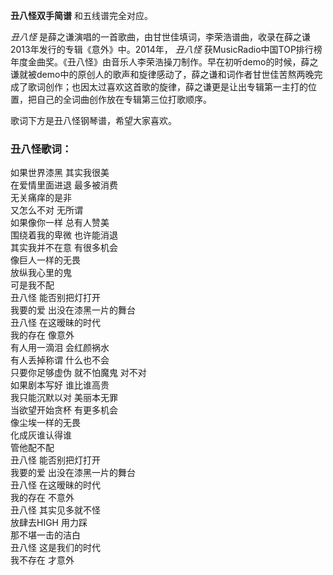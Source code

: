 

**丑八怪双手简谱** 和五线谱完全对应。

_丑八怪_ 是薛之谦演唱的一首歌曲，由甘世佳填词，李荣浩谱曲，收录在薛之谦2013年发行的专辑《意外》中。2014年， _丑八怪_
获MusicRadio中国TOP排行榜年度金曲奖。《丑八怪》由音乐人李荣浩操刀制作。早在初听demo的时候，薛之谦就被demo中的原创人的歌声和旋律感动了，薛之谦和词作者甘世佳苦熬两晚完成了歌词创作；也因太过喜欢这首歌的旋律，薛之谦更是让出专辑第一主打的位置，把自己的全词曲创作放在专辑第三位打歌顺序。

歌词下方是丑八怪钢琴谱，希望大家喜欢。

### 丑八怪歌词：

如果世界漆黑 其实我很美  
在爱情里面进退 最多被消费  
无关痛痒的是非  
又怎么不对 无所谓  
如果像你一样 总有人赞美  
围绕着我的卑微 也许能消退  
其实我并不在意 有很多机会  
像巨人一样的无畏  
放纵我心里的鬼  
可是我不配  
丑八怪 能否别把灯打开  
我要的爱 出没在漆黑一片的舞台  
丑八怪 在这暧昧的时代  
我的存在 像意外  
有人用一滴泪 会红颜祸水  
有人丢掉称谓 什么也不会  
只要你足够虚伪 就不怕魔鬼 对不对  
如果剧本写好 谁比谁高贵  
我只能沉默以对 美丽本无罪  
当欲望开始贪杯 有更多机会  
像尘埃一样的无畏  
化成灰谁认得谁  
管他配不配  
丑八怪 能否别把灯打开  
我要的爱 出没在漆黑一片的舞台  
丑八怪 在这暧昧的时代  
我的存在 不意外  
丑八怪 其实见多就不怪  
放肆去HIGH 用力踩  
那不堪一击的洁白  
丑八怪 这是我们的时代  
我不存在 才意外

